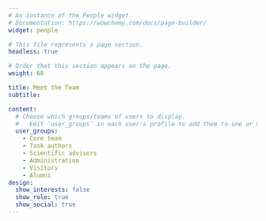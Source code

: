```yaml
---
# An instance of the People widget.
# Documentation: https://wowchemy.com/docs/page-builder/
widget: people

# This file represents a page section.
headless: true

# Order that this section appears on the page.
weight: 68

title: Meet the Team
subtitle:

content:
  # Choose which groups/teams of users to display.
  #   Edit `user_groups` in each user's profile to add them to one or more of these groups.
  user_groups:
    - Core team
    - Task authors
    - Scientific advisors
    - Administration
    - Visitors
    - Alumni
design:
  show_interests: false
  show_role: true
  show_social: true
---
```

